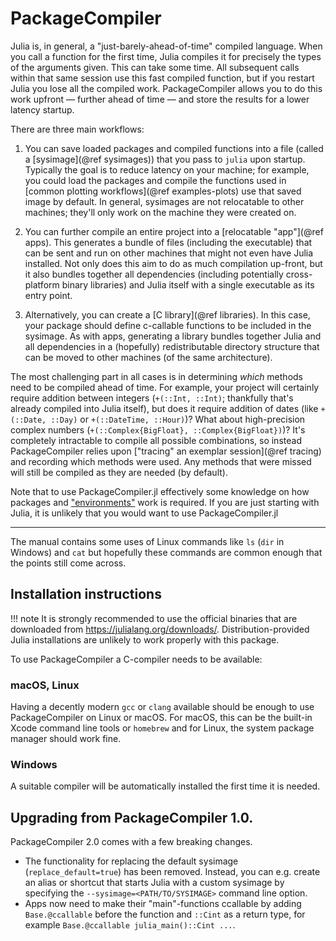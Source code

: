 # PackageCompiler

Julia is, in general, a "just-barely-ahead-of-time" compiled language. When you call a function
for the first time, Julia compiles it for precisely the types of the arguments given. This can
take some time. All subsequent calls within that same session use this fast compiled function,
but if you restart Julia you lose all the compiled work. PackageCompiler allows you to do this
work upfront — further ahead of time — and store the results for a lower latency startup.

There are three main workflows:

1. You can save loaded packages and compiled functions into a file (called a
   [sysimage](@ref sysimages)) that you pass to `julia` upon startup. Typically the
   goal is to reduce latency on your machine; for example, you could load the packages
   and compile the functions used in [common plotting workflows](@ref examples-plots) use
   that saved image by default. In general, sysimages are not relocatable to other machines;
   they'll only work on the machine they were created on.

2. You can further compile an entire project into a [relocatable "app"](@ref apps).
   This generates a bundle of files (including the executable) that can be sent and run on
   other machines that might not even have Julia installed. Not only does this aim to do as
   much compilation up-front, but it also bundles together all dependencies (including
   potentially cross-platform binary libraries) and Julia itself with a single executable
   as its entry point.

3. Alternatively, you can create a [C library](@ref libraries). In this case, your package should
   define c-callable functions to be included in the sysimage. As with apps, generating a
   library bundles together Julia and all dependencies in a (hopefully) redistributable
   directory structure that can be moved to other machines (of the same architecture).

The most challenging part in all cases is in determining _which_ methods need to be
compiled ahead of time. For example, your project will certainly require addition between
integers (`+(::Int, ::Int)`; thankfully that's already compiled into Julia itself), but does
it require addition of dates (like `+(::Date, ::Day)` or `+(::DateTime, ::Hour)`)? What
about high-precision complex numbers (`+(::Complex{BigFloat}, ::Complex{BigFloat})`)? It's
completely intractable to compile all possible combinations, so instead PackageCompiler
relies upon ["tracing" an exemplar session](@ref tracing) and recording which methods were
used. Any methods that were missed will still be compiled as they are needed (by default).

Note that to use PackageCompiler.jl effectively some knowledge on how
packages and ["environments"](https://julialang.github.io/Pkg.jl/v1/environments/) work
is required. If you are just starting with Julia, it is unlikely that you would
want to use PackageCompiler.jl

-----

The manual contains some uses of Linux commands like `ls` (`dir` in Windows)
and `cat` but hopefully these commands are common enough that the points still
come across.

## Installation instructions

!!! note
    It is strongly recommended to use the official binaries that are downloaded from 
    https://julialang.org/downloads/. Distribution-provided Julia installations are
    unlikely to work properly with this package.
 
To use PackageCompiler a C-compiler needs to be available:

### macOS, Linux

Having a decently modern `gcc` or `clang` available should be enough to use PackageCompiler on Linux or macOS.
For macOS, this can be the built-in Xcode command line tools or `homebrew` and for Linux, the system package manager should work fine.

### Windows

A suitable compiler will be automatically installed the first time it is needed.

## Upgrading from PackageCompiler 1.0.

PackageCompiler 2.0 comes with a few breaking changes.

- The functionality for replacing the default sysimage (`replace_default=true`) has been removed. Instead, you can e.g. 
  create an alias or shortcut that starts Julia with a custom sysimage by specifying the `--sysimage=<PATH/TO/SYSIMAGE>` 
  command line option.
- Apps now need to make their "main"-functions ccallable by adding `Base.@ccallable` before the function and `::Cint` as a return type,
  for example `Base.@ccallable julia_main()::Cint ...`.